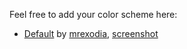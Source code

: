 Feel free to add your color scheme here:

- [Default](https://gist.github.com/mrexodia/3a60196a5196e4c73a05) by [mrexodia](http://mrexodia.cf), [screenshot](http://i.imgur.com/SE2FHLm.png)